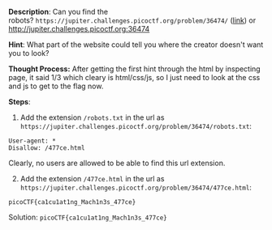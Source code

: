 
**Description**:
Can you find the robots? `https://jupiter.challenges.picoctf.org/problem/36474/` ([link](https://jupiter.challenges.picoctf.org/problem/36474/)) or http://jupiter.challenges.picoctf.org:36474

**Hint**:
What part of the website could tell you where the creator doesn't want you to look?

**Thought Process:**
After getting the first hint through the html by inspecting page, it said 1/3 which cleary is html/css/js, so I just need to look at the css and js to get to the flag now.

**Steps**:

1. Add the extension `/robots.txt` in the url as `https://jupiter.challenges.picoctf.org/problem/36474/robots.txt`:
```
User-agent: *
Disallow: /477ce.html
```
Clearly, no users are allowed to be able to find this url extension.

2. Add the extension `/477ce.html` in the url as `https://jupiter.challenges.picoctf.org/problem/36474/477ce.html`:
```
picoCTF{ca1cu1at1ng_Mach1n3s_477ce}
```

Solution: `picoCTF{ca1cu1at1ng_Mach1n3s_477ce}`